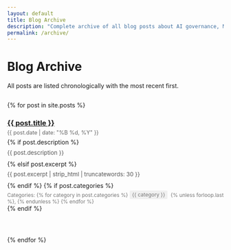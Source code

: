 ```yaml
---
layout: default
title: Blog Archive
description: "Complete archive of all blog posts about AI governance, MetaReason development, ISO 42001 implementation, and responsible AI practices."
permalink: /archive/
---
```


# Blog Archive

All posts are listed chronologically with the most recent first.

<div class="archive-container">
  {% for post in site.posts %}
    <div class="archive-item">
      <h3><a href="{{ post.url }}">{{ post.title }}</a></h3>
      <span class="post-date">{{ post.date | date: "%B %d, %Y" }}</span>
      {% if post.description %}
        <p class="post-description">{{ post.description }}</p>
      {% elsif post.excerpt %}
        <p class="post-description">{{ post.excerpt | strip_html | truncatewords: 30 }}</p>
      {% endif %}
      {% if post.categories %}
        <div class="post-categories">
          Categories: 
          {% for category in post.categories %}
            <span class="category-tag">{{ category }}</span>
            {% unless forloop.last %}, {% endunless %}
          {% endfor %}
        </div>
      {% endif %}
    </div>
  {% endfor %}
</div>

<style>
.archive-container {
  margin-top: 2em;
}

.archive-item {
  margin-bottom: 2.5em;
  padding-bottom: 1.5em;
  border-bottom: 1px solid #e0e0e0;
}

.archive-item:last-child {
  border-bottom: none;
}

.archive-item h3 {
  margin-bottom: 0.3em;
}

.post-date {
  color: #666;
  font-size: 0.9em;
  display: block;
  margin-bottom: 0.5em;
}

.post-description {
  color: #555;
  font-size: 0.95em;
  line-height: 1.5;
  margin: 0.5em 0;
}

.post-categories {
  margin-top: 0.5em;
  font-size: 0.85em;
  color: #777;
}

.category-tag {
  background-color: #f0f0f0;
  padding: 0.2em 0.5em;
  border-radius: 3px;
  margin-right: 0.3em;
}
</style>